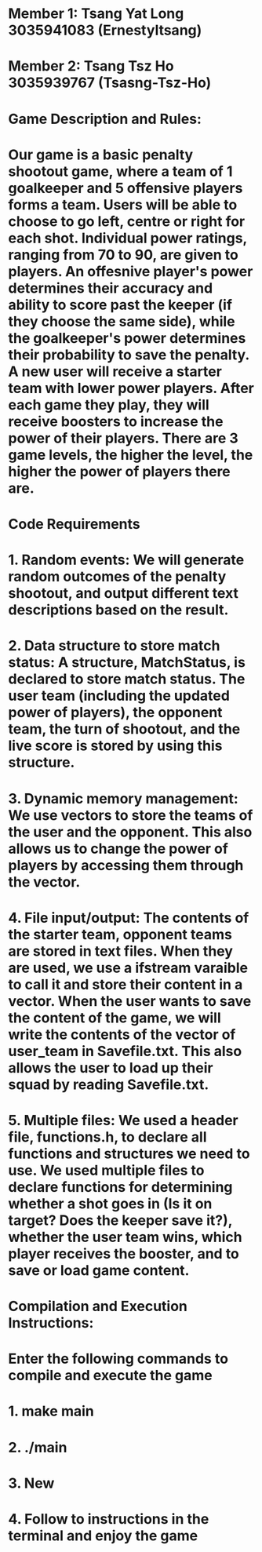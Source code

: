 # Member 1: Tsang Yat Long 3035941083 (Ernestyltsang)
# Member 2: Tsang Tsz Ho 3035939767 (Tsasng-Tsz-Ho)
# Game Description and Rules:
#   Our game is a basic penalty shootout game, where a team of 1 goalkeeper and 5 offensive players forms a team. Users will be able to choose to go left, centre or right for each shot. Individual power ratings, ranging from 70 to 90, are given to players. An offesnive player's power determines their accuracy and ability to score past the keeper (if they choose the same side), while the goalkeeper's power determines their probability to save the penalty. A new user will receive a starter team with lower power players. After each game they play, they will receive boosters to increase the power of their players. There are 3 game levels, the higher the level, the higher the power of players there are. 
# Code Requirements
# 1. Random events: We will generate random outcomes of the penalty shootout, and output different text descriptions based on the result.
# 2. Data structure to store match status: A structure, MatchStatus, is declared to store match status. The user team (including the updated power of players), the opponent team, the turn of shootout, and the live score is stored by using this structure.
# 3. Dynamic memory management: We use vectors to store the teams of the user and the opponent. This also allows us to change the power of players by accessing them through the vector.
# 4. File input/output: The contents of the starter team, opponent teams are stored in text files. When they are used, we use a ifstream varaible to call it and store their content in a vector. When the user wants to save the content of the game, we will write the contents of the vector of user_team in Savefile.txt. This also allows the user to load up their squad by reading Savefile.txt. 
# 5. Multiple files: We used a header file, functions.h, to declare all functions and structures we need to use. We used multiple files to declare functions for determining whether a shot goes in (Is it on target? Does the keeper save it?), whether the user team wins, which player receives the booster, and to save or load game content.
# Compilation and Execution Instructions:
# Enter the following commands to compile and execute the game
# 1. make main
# 2. ./main
# 3. New
# 4. Follow to instructions in the terminal and enjoy the game
